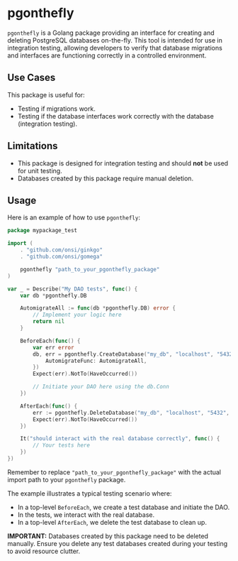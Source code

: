 # pgonthefly

`pgonthefly` is a Golang package providing an interface for creating and deleting PostgreSQL databases on-the-fly. This tool is intended for use in integration testing, allowing developers to verify that database migrations and interfaces are functioning correctly in a controlled environment.

## Use Cases

This package is useful for:

- Testing if migrations work.
- Testing if the database interfaces work correctly with the database (integration testing).

## Limitations

- This package is designed for integration testing and should **not** be used for unit testing.
- Databases created by this package require manual deletion.

## Usage

Here is an example of how to use `pgonthefly`:

```go
package mypackage_test

import (
	. "github.com/onsi/ginkgo"
	. "github.com/onsi/gomega"

	pgonthefly "path_to_your_pgonthefly_package"
)

var _ = Describe("My DAO tests", func() {
	var db *pgonthefly.DB

	AutomigrateAll := func(db *pgonthefly.DB) error {
		// Implement your logic here
		return nil
	}

	BeforeEach(func() {
		var err error
		db, err = pgonthefly.CreateDatabase("my_db", "localhost", "5432", "my_user", "my_password", pgonthefly.DatabaseOptions{
			AutomigrateFunc: AutomigrateAll,
		})
		Expect(err).NotTo(HaveOccurred())

		// Initiate your DAO here using the db.Conn
	})

	AfterEach(func() {
		err := pgonthefly.DeleteDatabase("my_db", "localhost", "5432", "my_user", "my_password", db.Name)
		Expect(err).NotTo(HaveOccurred())
	})

	It("should interact with the real database correctly", func() {
		// Your tests here
	})
})
```

Remember to replace `"path_to_your_pgonthefly_package"` with the actual import path to your `pgonthefly` package.

The example illustrates a typical testing scenario where:

- In a top-level `BeforeEach`, we create a test database and initiate the DAO.
- In the tests, we interact with the real database.
- In a top-level `AfterEach`, we delete the test database to clean up.

**IMPORTANT:** Databases created by this package need to be deleted manually. Ensure you delete any test databases created during your testing to avoid resource clutter.